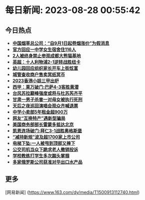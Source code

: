 
# 每日新闻: 2023-08-28 00:55:42
## 今日热点

- **[中国烟草总公司：“自9月1日起卷烟涨价”为假消息](https://www.163.com/search?keyword=%E4%B8%AD%E5%9B%BD%E7%83%9F%E8%8D%89%E6%80%BB%E5%85%AC%E5%8F%B8%EF%BC%9A%E2%80%9C%E8%87%AA9%E6%9C%881%E6%97%A5%E8%B5%B7%E5%8D%B7%E7%83%9F%E6%B6%A8%E4%BB%B7%E2%80%9D%E4%B8%BA%E5%81%87%E6%B6%88%E6%81%AF)**
- **[官方回应一中学女生宿舍住116人](https://www.163.com/search?keyword=%E5%AE%98%E6%96%B9%E5%9B%9E%E5%BA%94%E4%B8%80%E4%B8%AD%E5%AD%A6%E5%A5%B3%E7%94%9F%E5%AE%BF%E8%88%8D%E4%BD%8F116%E4%BA%BA)**
- **[2人被终身禁止参观成都大熊猫基地](https://www.163.com/search?keyword=2%E4%BA%BA%E8%A2%AB%E7%BB%88%E8%BA%AB%E7%A6%81%E6%AD%A2%E5%8F%82%E8%A7%82%E6%88%90%E9%83%BD%E5%A4%A7%E7%86%8A%E7%8C%AB%E5%9F%BA%E5%9C%B0)**
- **[英超：十人利物浦2-1逆转战胜纽卡](https://www.163.com/search?keyword=%E8%8B%B1%E8%B6%85%EF%BC%9A%E5%8D%81%E4%BA%BA%E5%88%A9%E7%89%A9%E6%B5%A62-1%E9%80%86%E8%BD%AC%E6%88%98%E8%83%9C%E7%BA%BD%E5%8D%A1)**
- **[幼儿园回应组织家长开车上街炫富](https://www.163.com/search?keyword=%E5%B9%BC%E5%84%BF%E5%9B%AD%E5%9B%9E%E5%BA%94%E7%BB%84%E7%BB%87%E5%AE%B6%E9%95%BF%E5%BC%80%E8%BD%A6%E4%B8%8A%E8%A1%97%E7%82%AB%E5%AF%8C)**
- **[城管查收商户售卖冥纸冥币](https://www.163.com/search?keyword=%E5%9F%8E%E7%AE%A1%E6%9F%A5%E6%94%B6%E5%95%86%E6%88%B7%E5%94%AE%E5%8D%96%E5%86%A5%E7%BA%B8%E5%86%A5%E5%B8%81)**
- **[2023香港小姐三甲出炉](https://www.163.com/search?keyword=2023%E9%A6%99%E6%B8%AF%E5%B0%8F%E5%A7%90%E4%B8%89%E7%94%B2%E5%87%BA%E7%82%89)**
- **[西甲：莱万破门:巴萨4-3客胜黄潜](https://www.163.com/search?keyword=%E8%A5%BF%E7%94%B2%EF%BC%9A%E8%8E%B1%E4%B8%87%E7%A0%B4%E9%97%A8+%E5%B7%B4%E8%90%A84-3%E5%AE%A2%E8%83%9C%E9%BB%84%E6%BD%9C)**
- **[台风苏拉巅峰强度或将与杜苏芮齐平](https://www.163.com/search?keyword=%E5%8F%B0%E9%A3%8E%E8%8B%8F%E6%8B%89%E5%B7%85%E5%B3%B0%E5%BC%BA%E5%BA%A6%E6%88%96%E5%B0%86%E4%B8%8E%E6%9D%9C%E8%8B%8F%E8%8A%AE%E9%BD%90%E5%B9%B3)**
- **[甘肃一男子杀害一对母女被执行死刑](https://www.163.com/search?keyword=%E7%94%98%E8%82%83%E4%B8%80%E7%94%B7%E5%AD%90%E6%9D%80%E5%AE%B3%E4%B8%80%E5%AF%B9%E6%AF%8D%E5%A5%B3%E8%A2%AB%E6%89%A7%E8%A1%8C%E6%AD%BB%E5%88%91)**
- **[天后之夜巡回演唱会观众齐喊退票](https://www.163.com/search?keyword=%E5%A4%A9%E5%90%8E%E4%B9%8B%E5%A4%9C%E5%B7%A1%E5%9B%9E%E6%BC%94%E5%94%B1%E4%BC%9A%E8%A7%82%E4%BC%97%E9%BD%90%E5%96%8A%E9%80%80%E7%A5%A8)**
- **[中学小卖部5年租金超900万](https://www.163.com/search?keyword=%E4%B8%AD%E5%AD%A6%E5%B0%8F%E5%8D%96%E9%83%A85%E5%B9%B4%E7%A7%9F%E9%87%91%E8%B6%85900%E4%B8%87)**
- **[网友“互换特产”遇新型骗局](https://www.163.com/search?keyword=%E7%BD%91%E5%8F%8B%E2%80%9C%E4%BA%92%E6%8D%A2%E7%89%B9%E4%BA%A7%E2%80%9D%E9%81%87%E6%96%B0%E5%9E%8B%E9%AA%97%E5%B1%80)**
- **[美国商务部部长雷蒙多抵达北京](https://www.163.com/search?keyword=%E7%BE%8E%E5%9B%BD%E5%95%86%E5%8A%A1%E9%83%A8%E9%83%A8%E9%95%BF%E9%9B%B7%E8%92%99%E5%A4%9A%E6%8A%B5%E8%BE%BE%E5%8C%97%E4%BA%AC)**
- **[凯恩连场破门:拜仁3-1战胜奥格斯堡](https://www.163.com/search?keyword=%E5%87%AF%E6%81%A9%E8%BF%9E%E5%9C%BA%E7%A0%B4%E9%97%A8+%E6%8B%9C%E4%BB%813-1%E6%88%98%E8%83%9C%E5%A5%A5%E6%A0%BC%E6%96%AF%E5%A0%A1)**
- **[“减持新规”波及超1700家上市公司](https://www.163.com/search?keyword=%E2%80%9C%E5%87%8F%E6%8C%81%E6%96%B0%E8%A7%84%E2%80%9D%E6%B3%A2%E5%8F%8A%E8%B6%851700%E5%AE%B6%E4%B8%8A%E5%B8%82%E5%85%AC%E5%8F%B8)**
- **[电梯下坠:一人被甩到顶部又摔下](https://www.163.com/search?keyword=%E7%94%B5%E6%A2%AF%E4%B8%8B%E5%9D%A0+%E4%B8%80%E4%BA%BA%E8%A2%AB%E7%94%A9%E5%88%B0%E9%A1%B6%E9%83%A8%E5%8F%88%E6%91%94%E4%B8%8B)**
- **[公交司机当众下跪求老人撤销投诉](https://www.163.com/search?keyword=%E5%85%AC%E4%BA%A4%E5%8F%B8%E6%9C%BA%E5%BD%93%E4%BC%97%E4%B8%8B%E8%B7%AA%E6%B1%82%E8%80%81%E4%BA%BA%E6%92%A4%E9%94%80%E6%8A%95%E8%AF%89)**
- **[学校教练打学生多次踹头掌掴](https://www.163.com/search?keyword=%E5%AD%A6%E6%A0%A1%E6%95%99%E7%BB%83%E6%89%93%E5%AD%A6%E7%94%9F%E5%A4%9A%E6%AC%A1%E8%B8%B9%E5%A4%B4%E6%8E%8C%E6%8E%B4)**
- **[多家俄罗斯公司获准对华出口水产品](https://www.163.com/search?keyword=%E5%A4%9A%E5%AE%B6%E4%BF%84%E7%BD%97%E6%96%AF%E5%85%AC%E5%8F%B8%E8%8E%B7%E5%87%86%E5%AF%B9%E5%8D%8E%E5%87%BA%E5%8F%A3%E6%B0%B4%E4%BA%A7%E5%93%81)**

## 更多
[网易新闻] (https://www.163.com/dy/media/T1500913112740.html)
